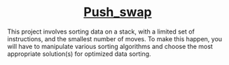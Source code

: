 # <h1 align="center"><a href="https://github.com/AtibQur/push_swap/blob/main/push_swap.pdf" target="_blank">Push_swap</a></h1>
This project involves sorting data on a stack, with a limited set of instructions, and the smallest number of moves. To make this happen, you will have to manipulate various sorting algorithms and choose the most appropriate solution(s) for optimized data sorting.  
